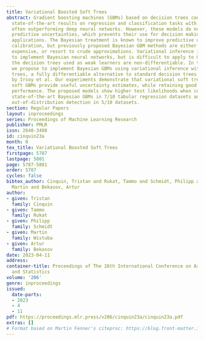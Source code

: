 ```yaml
---
title: Variational Boosted Soft Trees
abstract: Gradient boosting machines (GBMs) based on decision trees consistently demonstrate
  state-of-the-art results on regression and classification tasks with tabular data,
  often outperforming deep neural networks. However, these models do not provide well-calibrated
  predictive uncertainties, which prevents their use for decision making in high-risk
  applications. The Bayesian treatment is known to improve predictive uncertainty
  calibration, but previously proposed Bayesian GBM methods are either computationally
  expensive, or resort to crude approximations. Variational inference is often used
  to implement Bayesian neural networks, but is difficult to apply to GBMs, because
  the decision trees used as weak learners are non-differentiable. In this paper,
  we propose to implement Bayesian GBMs using variational inference with soft decision
  trees, a fully differentiable alternative to standard decision trees introduced
  by Irsoy et al. Our experiments demonstrate that variational soft trees and variational
  soft GBMs provide useful uncertainty estimates, while retaining good predictive
  performance. The proposed models show higher test likelihoods when compared to the
  state-of-the-art Bayesian GBMs in 7/10 tabular regression datasets and improved
  out-of-distribution detection in 5/10 datasets.
section: Regular Papers
layout: inproceedings
series: Proceedings of Machine Learning Research
publisher: PMLR
issn: 2640-3498
id: cinquin23a
month: 0
tex_title: Variational Boosted Soft Trees
firstpage: 5787
lastpage: 5801
page: 5787-5801
order: 5787
cycles: false
bibtex_author: Cinquin, Tristan and Rukat, Tammo and Schmidt, Philipp and Wistuba,
  Martin and Bekasov, Artur
author:
- given: Tristan
  family: Cinquin
- given: Tammo
  family: Rukat
- given: Philipp
  family: Schmidt
- given: Martin
  family: Wistuba
- given: Artur
  family: Bekasov
date: 2023-04-11
address:
container-title: Proceedings of The 26th International Conference on Artificial Intelligence
  and Statistics
volume: '206'
genre: inproceedings
issued:
  date-parts:
  - 2023
  - 4
  - 11
pdf: https://proceedings.mlr.press/v206/cinquin23a/cinquin23a.pdf
extras: []
# Format based on Martin Fenner's citeproc: https://blog.front-matter.io/posts/citeproc-yaml-for-bibliographies/
---
```


